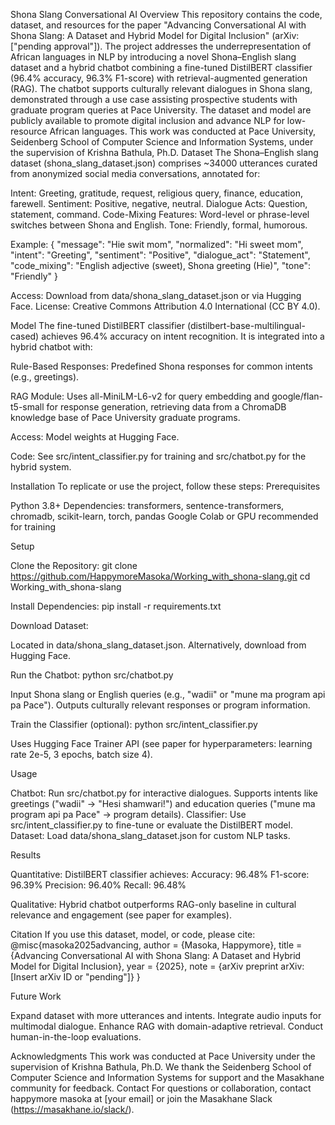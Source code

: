 Shona Slang Conversational AI
Overview
This repository contains the code, dataset, and resources for the paper "Advancing Conversational AI with Shona Slang: A Dataset and Hybrid Model for Digital Inclusion" (arXiv: ["pending approval"]). The project addresses the underrepresentation of African languages in NLP by introducing a novel Shona–English slang dataset and a hybrid chatbot combining a fine-tuned DistilBERT classifier (96.4% accuracy, 96.3% F1-score) with retrieval-augmented generation (RAG). The chatbot supports culturally relevant dialogues in Shona slang, demonstrated through a use case assisting prospective students with graduate program queries at Pace University.
The dataset and model are publicly available to promote digital inclusion and advance NLP for low-resource African languages. This work was conducted at Pace University, Seidenberg School of Computer Science and Information Systems, under the supervision of Krishna Bathula, Ph.D.
Dataset
The Shona–English slang dataset (shona_slang_dataset.json) comprises ~34000 utterances curated from anonymized social media conversations, annotated for:

Intent: Greeting, gratitude, request, religious query, finance, education, farewell.
Sentiment: Positive, negative, neutral.
Dialogue Acts: Question, statement, command.
Code-Mixing Features: Word-level or phrase-level switches between Shona and English.
Tone: Friendly, formal, humorous.

Example:
{
  "message": "Hie swit mom",
  "normalized": "Hi sweet mom",
  "intent": "Greeting",
  "sentiment": "Positive",
  "dialogue_act": "Statement",
  "code_mixing": "English adjective (sweet), Shona greeting (Hie)",
  "tone": "Friendly"
}


Access: Download from data/shona_slang_dataset.json or via Hugging Face.
License: Creative Commons Attribution 4.0 International (CC BY 4.0).

Model
The fine-tuned DistilBERT classifier (distilbert-base-multilingual-cased) achieves 96.4% accuracy on intent recognition. It is integrated into a hybrid chatbot with:

Rule-Based Responses: Predefined Shona responses for common intents (e.g., greetings).

RAG Module: Uses all-MiniLM-L6-v2 for query embedding and google/flan-t5-small for response generation, retrieving data from a ChromaDB knowledge base of Pace University graduate programs.

Access: Model weights at Hugging Face.

Code: See src/intent_classifier.py for training and src/chatbot.py for the hybrid system.


Installation
To replicate or use the project, follow these steps:
Prerequisites

Python 3.8+
Dependencies: transformers, sentence-transformers, chromadb, scikit-learn, torch, pandas
Google Colab or GPU recommended for training

Setup

Clone the Repository:
git clone https://github.com/HappymoreMasoka/Working_with_shona-slang.git
cd Working_with_shona-slang


Install Dependencies:
pip install -r requirements.txt


Download Dataset:

Located in data/shona_slang_dataset.json.
Alternatively, download from Hugging Face.


Run the Chatbot:
python src/chatbot.py


Input Shona slang or English queries (e.g., "wadii" or "mune ma program api pa Pace").
Outputs culturally relevant responses or program information.


Train the Classifier (optional):
python src/intent_classifier.py


Uses Hugging Face Trainer API (see paper for hyperparameters: learning rate 2e-5, 3 epochs, batch size 4).



Usage

Chatbot: Run src/chatbot.py for interactive dialogues. Supports intents like greetings ("wadii" → "Hesi shamwari!") and education queries ("mune ma program api pa Pace" → program details).
Classifier: Use src/intent_classifier.py to fine-tune or evaluate the DistilBERT model.
Dataset: Load data/shona_slang_dataset.json for custom NLP tasks.

Results

Quantitative: DistilBERT classifier achieves:
Accuracy: 96.48%
F1-score: 96.39%
Precision: 96.40%
Recall: 96.48%


Qualitative: Hybrid chatbot outperforms RAG-only baseline in cultural relevance and engagement (see paper for examples).

Citation
If you use this dataset, model, or code, please cite:
@misc{masoka2025advancing,
  author = {Masoka, Happymore},
  title = {Advancing Conversational AI with Shona Slang: A Dataset and Hybrid Model for Digital Inclusion},
  year = {2025},
  note = {arXiv preprint arXiv:[Insert arXiv ID or "pending"]}
}

Future Work

Expand dataset with more utterances and intents.
Integrate audio inputs for multimodal dialogue.
Enhance RAG with domain-adaptive retrieval.
Conduct human-in-the-loop evaluations.

Acknowledgments
This work was conducted at Pace University under the supervision of Krishna Bathula, Ph.D. We thank the Seidenberg School of Computer Science and Information Systems for support and the Masakhane community for feedback.
Contact
For questions or collaboration, contact happymore masoka at [your email] or join the Masakhane Slack (https://masakhane.io/slack/).
